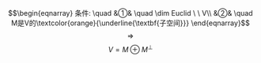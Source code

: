 $$\begin{eqnarray}
条件: \quad
&①& \quad \dim Euclid \ \ V\\
&②& \quad M是V的\textcolor{orange}{\underline{\textbf{子空间}}}
\end{eqnarray}$$
$$\Rightarrow$$
$$\tag{命题1.5}V=M \oplus M^{\perp}$$
